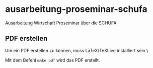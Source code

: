 # ausarbeitung-proseminar-schufa

Ausarbeitung Wirtschaft Proseminar über die SCHUFA

## PDF erstellen

Um ein PDF erstellen zu können, muss LaTeX/TeXLive installiert sein.\\

Mit dem Befehl `make pdf` wird das PDF erstellt.
